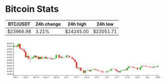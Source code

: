 # Bitcoin Stats

BTC/USDT|24h change|24h high|24h low|
|---|---|---|---|
|$23966.98|3.21%|$24245.00|$23051.71|

<img src="./chart.svg">
